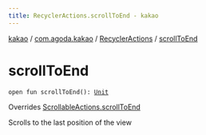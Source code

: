 ```yaml
---
title: RecyclerActions.scrollToEnd - kakao
---
```


[kakao](../../index.html) / [com.agoda.kakao](../index.html) / [RecyclerActions](index.html) / [scrollToEnd](.)

# scrollToEnd

`open fun scrollToEnd(): `[`Unit`](https://kotlinlang.org/api/latest/jvm/stdlib/kotlin/-unit/index.html)

Overrides [ScrollableActions.scrollToEnd](../-scrollable-actions/scroll-to-end.html)

Scrolls to the last position of the view

